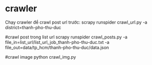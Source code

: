 # crawler
Chạy crawler để crawl post url trước:
scrapy runspider crawl_url.py -a district=thanh-pho-thu-duc


#crawl post trong list url
scrapy runspider crawl_posts.py -a file_in=list_url/list_url_job_thanh-pho-thu-duc.txt -a file_out=data/tp_hcm/thanh-pho-thu-duc/data.json

#crawl image
python crawl_img.py
